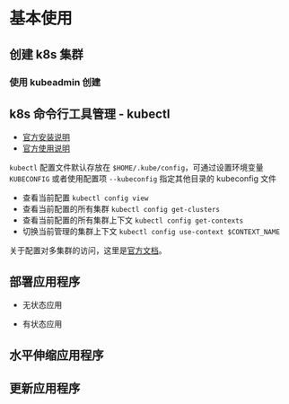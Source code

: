 # 基本使用

## 创建 k8s 集群

### 使用 kubeadmin 创建

## k8s 命令行工具管理 - kubectl

- [官方安装说明](https://kubernetes.io/zh/docs/tasks/tools/)
- [官方使用说明](https://kubernetes.io/zh/docs/reference/kubectl/overview/)

`kubectl` 配置文件默认存放在 `$HOME/.kube/config`，可通过设置环境变量 `KUBECONFIG` 或者使用配置项 `--kubeconfig` 指定其他目录的 kubeconfig 文件

- 查看当前配置 `kubectl config view`
- 查看当前配置的所有集群 `kubectl config get-clusters`
- 查看当前配置的所有集群上下文 `kubectl config get-contexts`
- 切换当前管理的集群上下文 `kubectl config use-context $CONTEXT_NAME`

关于配置对多集群的访问，这里是[官方文档](https://kubernetes.io/zh/docs/tasks/access-application-cluster/configure-access-multiple-clusters/)。

## 部署应用程序

- 无状态应用

- 有状态应用

## 水平伸缩应用程序

## 更新应用程序
